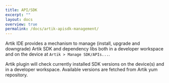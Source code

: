 ```yaml
---
title: API/SDK
excerpt: ""
layout: docs
overview: true
permalink: /docs/artik-apisdk-management/
---
```

Artik IDE provides a mechanism to manage (install, upgrade and downgrade) Artik SDK and dependency libs both in a developer workspace and on the device at `Artik > Manage SDK/APIs...`.

Artik plugin will check currently installed SDK versions on the device(s) and in a developer workspace. Available versions are fetched from Artik yum repository.

